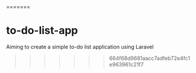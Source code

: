 =======
# to-do-list-app
Aiming to create a simple to-do list application using Laravel
>>>>>>> 664f68d9681aacc7adfeb72e4fc1e963961c21f7
